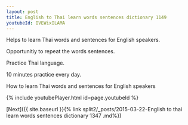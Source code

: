 ```yaml
---
layout: post
title: English to Thai learn words sentences dictionary 1149 
youtubeId: IVEWixILAMA
---
```

 
 
Helps to learn Thai words and sentences for English speakers.

Opportunitiy to repeat the words sentences. 

Practice Thai language. 
 
10 minutes practice every day. 
 
How to learn Thai words and sentences for English speakers 
 
{% include youtubePlayer.html id=page.youtubeId %}
 
 
[Next]({{ site.baseurl }}{% link  split2/_posts/2015-03-22-English to thai learn words sentences dictionary 1347 .md%})
 
